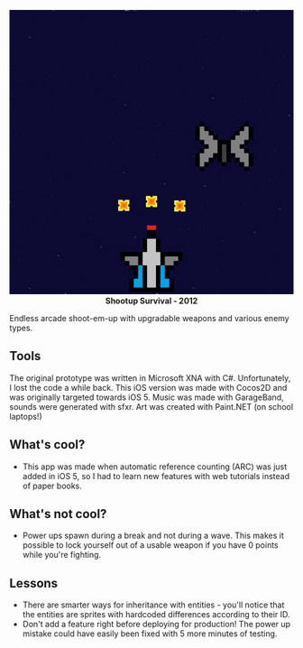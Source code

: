 <p align="center">
  <img src="Resources/iTunesArtwork" alt="Shootup Survival iTunes Artwork"/>
  <br/>
  <b>Shootup Survival - 2012</b>
</p>

Endless arcade shoot-em-up with upgradable weapons and various enemy types.

## Tools
The original prototype was written in Microsoft XNA with C#. Unfortunately, I lost the code a while back.
This iOS version was made with Cocos2D and was originally targeted towards iOS 5.
Music was made with GarageBand, sounds were generated with sfxr.
Art was created with Paint.NET (on school laptops!)

## What's cool?
- This app was made when automatic reference counting (ARC) was just added in iOS 5, so I had to learn new features with web tutorials instead of paper books.

## What's not cool?
- Power ups spawn during a break and not during a wave. This makes it possible to lock yourself out of a usable weapon if you have 0 points while you're fighting.

## Lessons
- There are smarter ways for inheritance with entities - you'll notice that the entities are sprites with hardcoded differences according to their ID.
- Don't add a feature right before deploying for production! The power up mistake could have easily been fixed with 5 more minutes of testing.
